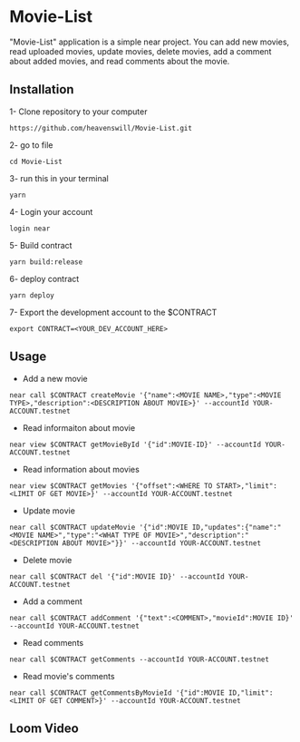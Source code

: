 # Movie-List

"Movie-List" application is a simple near project. You can add new movies, read uploaded movies, update movies, delete movies, add a comment about added movies, and read comments about the movie.

## Installation

1- Clone repository to your computer

`https://github.com/heavenswill/Movie-List.git`

2- go to file 

`cd Movie-List`

3- run this in your terminal

`yarn`

4- Login your account

`login near` 

5- Build contract

`yarn build:release`

6- deploy contract

`yarn deploy`

7- Export the development account to the $CONTRACT

`export CONTRACT=<YOUR_DEV_ACCOUNT_HERE>`

## Usage

+ Add a new movie

`near call $CONTRACT createMovie '{"name":<MOVIE NAME>,"type":<MOVIE TYPE>,"description":<DESCRIPTION ABOUT MOVIE>}' --accountId YOUR-ACCOUNT.testnet`

+ Read informaiton about movie

`near view $CONTRACT getMovieById '{"id":MOVIE-ID}' --accountId YOUR-ACCOUNT.testnet`

+ Read information about movies

`near view $CONTRACT getMovies '{"offset":<WHERE TO START>,"limit":<LIMIT OF GET MOVIE>}' --accountId YOUR-ACCOUNT.testnet`

+ Update movie

`near call $CONTRACT updateMovie '{"id":MOVIE ID,"updates":{"name":"<MOVIE NAME>","type":"<WHAT TYPE OF MOVIE>","description":"<DESCRIPTION ABOUT MOVIE>"}}' --accountId YOUR-ACCOUNT.testnet`

+ Delete movie

`near call $CONTRACT del '{"id":MOVIE ID}' --accountId YOUR-ACCOUNT.testnet`

+ Add a comment

`near call $CONTRACT addComment '{"text":<COMMENT>,"movieId":MOVIE ID}' --accountId YOUR-ACCOUNT.testnet`

+ Read comments

`near call $CONTRACT getComments --accountId YOUR-ACCOUNT.testnet`

+ Read movie's comments

`near call $CONTRACT getCommentsByMovieId '{"id":MOVIE ID,"limit":<LIMIT OF GET COMMENT>}' --accountId YOUR-ACCOUNT.testnet`

## Loom Video
